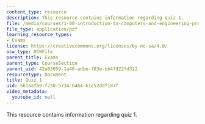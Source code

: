 ```yaml
---
content_type: resource
description: This resource contains information regarding quiz 1.
file: /media/courses/1-00-introduction-to-computers-and-engineering-problem-solving-spring-2012/561aafb9f7305734646461c52ddf187f_MIT1_00S12_Quiz1_S10.pdf
file_type: application/pdf
learning_resource_types:
- Exams
license: https://creativecommons.org/licenses/by-nc-sa/4.0/
ocw_type: OCWFile
parent_title: Exams
parent_type: CourseSection
parent_uid: 42a83059-1a48-adbe-783e-bb4f922fd312
resourcetype: Document
title: Quiz 1
uid: 561aafb9-f730-5734-6464-61c52ddf187f
video_metadata:
  youtube_id: null
---
```

This resource contains information regarding quiz 1.